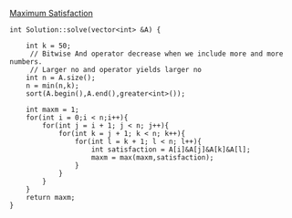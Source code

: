 [Maximum Satisfaction](https://www.scaler.com/academy/mentee-dashboard/class/34485/assignment/problems/5552/?navref=cl_pb_nv_tb)

```
int Solution::solve(vector<int> &A) {

    int k = 50;
     // Bitwise And operator decrease when we include more and more numbers.
     // Larger no and operator yields larger no
    int n = A.size();
    n = min(n,k);
    sort(A.begin(),A.end(),greater<int>());

    int maxm = 1;
    for(int i = 0;i < n;i++){
        for(int j = i + 1; j < n; j++){
            for(int k = j + 1; k < n; k++){
                for(int l = k + 1; l < n; l++){
                    int satisfaction = A[i]&A[j]&A[k]&A[l];
                    maxm = max(maxm,satisfaction);
                }
            }
        }
    }
    return maxm;
}


```
